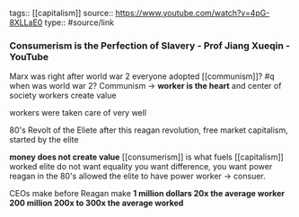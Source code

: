 tags:: [[capitalism]]
source:: https://www.youtube.com/watch?v=4pG-8XLLaE0
type:: #source/link

### Consumerism is the Perfection of Slavery - Prof Jiang Xueqin - YouTube

Marx was right
after world war 2 everyone adopted [[communism]]?
#q when was world war 2?
Communism -> **worker is the heart** and center of society
workers create value

workers were taken care of very well

80's Revolt of the Eliete
after this reagan revolution, free market capitalism,
started by the elite



**money does not create value**
[[consumerism]] is what fuels [[capitalism]]
worked 
elite do not want equality
you want difference, you want power
reagan in the 80's allowed the elite to have power
worker -> consuer. 

CEOs make before Reagan make
**1 million dollars 20x the average worker**
**200 million 200x to 300x the average worked**